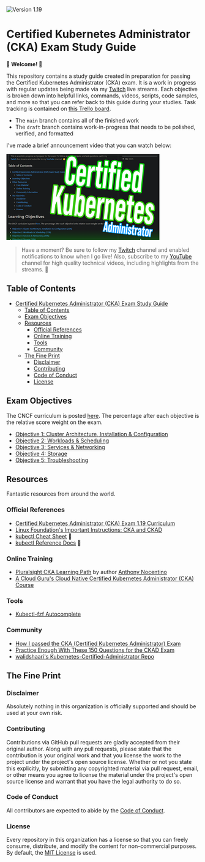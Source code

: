 ![Version 1.19](https://img.shields.io/badge/version-1.19-blue)

# Certified Kubernetes Administrator (CKA) Exam Study Guide

**👋 Welcome! 👋**

This repository contains a study guide created in preparation for passing the Certified Kubernetes Administrator (CKA) exam. It is a work in progress with regular updates being made via my [Twitch](https://www.twitch.tv/wahlnetwork) live streams. Each objective is broken down into helpful links, commands, videos, scripts, code samples, and more so that you can refer back to this guide during your studies. Task tracking is contained on [this Trello board](https://bit.ly/2SzlFRr).

- The `main` branch contains all of the finished work
- The `draft` branch contains work-in-progress that needs to be polished, verified, and formatted

I've made a brief announcement video that you can watch below:

[![Announcement Video](img/video.png)](https://youtu.be/dkYCw88mWow)

> Have a moment? Be sure to follow my [Twitch](https://www.twitch.tv/wahlnetwork) channel and enabled notifications to know when I go live! Also, subscribe to my [YouTube](https://www.youtube.com/wahlnetwork) channel for high quality technical videos, including highlights from the streams. 🙂

## Table of Contents

- [Certified Kubernetes Administrator (CKA) Exam Study Guide](#certified-kubernetes-administrator-cka-exam-study-guide)
  - [Table of Contents](#table-of-contents)
  - [Exam Objectives](#exam-objectives)
  - [Resources](#resources)
    - [Official References](#official-references)
    - [Online Training](#online-training)
    - [Tools](#tools)
    - [Community](#community)
  - [The Fine Print](#the-fine-print)
    - [Disclaimer](#disclaimer)
    - [Contributing](#contributing)
    - [Code of Conduct](#code-of-conduct)
    - [License](#license)

## Exam Objectives

The CNCF curriculum is posted [here](https://github.com/cncf/curriculum). The percentage after each objective is the relative score weight on the exam.

- [Objective 1: Cluster Architecture, Installation & Configuration](objectives/objective1.md)
- [Objective 2: Workloads & Scheduling](objectives/objective2.md)
- [Objective 3: Services & Networking](objectives/objective3.md)
- [Objective 4: Storage](objectives/objective4.md)
- [Objective 5: Troubleshooting](objectives/objective5.md)

## Resources

Fantastic resources from around the world.

### Official References

- [Certified Kubernetes Administrator (CKA) Exam 1.19 Curriculum](https://github.com/cncf/curriculum/blob/master/CKA_Curriculum_v1.19.pdf)
- [Linux Foundation's Important Instructions: CKA and CKAD](https://docs.linuxfoundation.org/tc-docs/certification/tips-cka-and-ckad)
- [kubectl Cheat Sheet](https://kubernetes.io/docs/reference/kubectl/cheatsheet/) 📝
- [kubectl Reference Docs](https://kubernetes.io/docs/reference/generated/kubectl/kubectl-commands) 📝

### Online Training

- [Pluralsight CKA Learning Path](https://app.pluralsight.com/paths/certificate/certified-kubernetes-administrator) by author [Anthony Nocentino](https://app.pluralsight.com/profile/author/anthony-nocentino)
- [A Cloud Guru's Cloud Native Certified Kubernetes Administrator (CKA) Course](https://acloud.guru/learn/7f5137aa-2d26-4b19-8d8c-025b22667e76)

### Tools

- [Kubectl-fzf Autocomplete](https://github.com/bonnefoa/kubectl-fzf)

### Community

- [How I passed the CKA (Certified Kubernetes Administrator) Exam](https://medium.com/platformer-blog/how-i-passed-the-cka-certified-kubernetes-administrator-exam-8943aa24d71d)
- [Practice Enough With These 150 Questions for the CKAD Exam](https://medium.com/bb-tutorials-and-thoughts/practice-enough-with-these-questions-for-the-ckad-exam-2f42d1228552)
- [walidshaari's Kubernetes-Certified-Administrator Repo](https://github.com/walidshaari/Kubernetes-Certified-Administrator)

## The Fine Print

### Disclaimer

Absolutely nothing in this organization is officially supported and should be used at your own risk.

### Contributing

Contributions via GitHub pull requests are gladly accepted from their original author. Along with any pull requests, please state that the contribution is your original work and that you license the work to the project under the project's open source license. Whether or not you state this explicitly, by submitting any copyrighted material via pull request, email, or other means you agree to license the material under the project's open source license and warrant that you have the legal authority to do so.

### Code of Conduct

All contributors are expected to abide by the [Code of Conduct](https://github.com/WahlNetwork/welcome/blob/master/COC.md).

### License

Every repository in this organization has a license so that you can freely consume, distribute, and modify the content for non-commercial purposes. By default, the [MIT License](https://opensource.org/licenses/MIT) is used.
